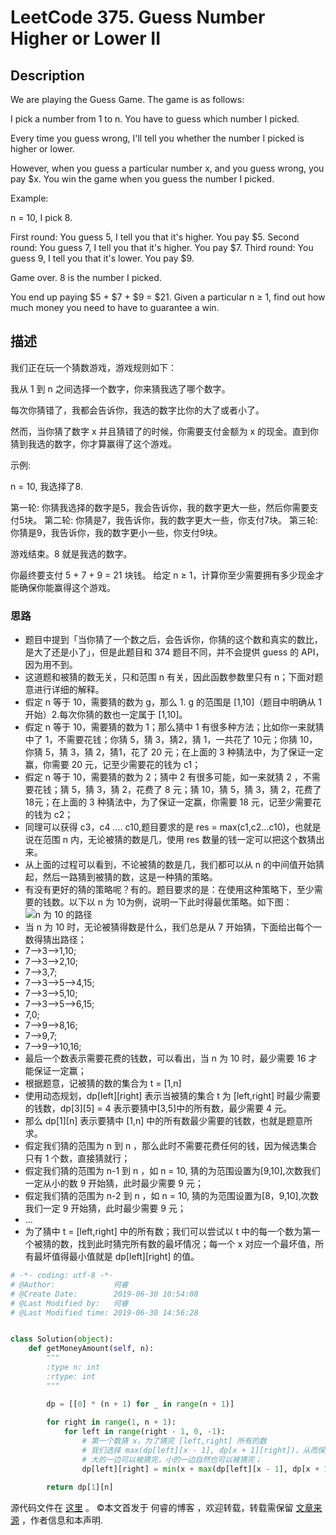 # LeetCode 375. Guess Number Higher or Lower II

## Description

We are playing the Guess Game. The game is as follows:

I pick a number from 1 to n. You have to guess which number I picked.

Every time you guess wrong, I'll tell you whether the number I picked is higher or lower.

However, when you guess a particular number x, and you guess wrong, you pay $x. You win the game when you guess the number I picked.

Example:

n = 10, I pick 8.

First round:  You guess 5, I tell you that it's higher. You pay \$5.
Second round: You guess 7, I tell you that it's higher. You pay \$7.
Third round:  You guess 9, I tell you that it's lower. You pay \$9.

Game over. 8 is the number I picked.

You end up paying \$5 + \$7 + \$9 = $21.
Given a particular n ≥ 1, find out how much money you need to have to guarantee a win.

## 描述

我们正在玩一个猜数游戏，游戏规则如下：

我从 1 到 n 之间选择一个数字，你来猜我选了哪个数字。

每次你猜错了，我都会告诉你，我选的数字比你的大了或者小了。

然而，当你猜了数字 x 并且猜错了的时候，你需要支付金额为 x 的现金。直到你猜到我选的数字，你才算赢得了这个游戏。

示例:

n = 10, 我选择了8.

第一轮: 你猜我选择的数字是5，我会告诉你，我的数字更大一些，然后你需要支付5块。
第二轮: 你猜是7，我告诉你，我的数字更大一些，你支付7块。
第三轮: 你猜是9，我告诉你，我的数字更小一些，你支付9块。

游戏结束。8 就是我选的数字。

你最终要支付 5 + 7 + 9 = 21 块钱。
给定 n ≥ 1，计算你至少需要拥有多少现金才能确保你能赢得这个游戏。

### 思路

* 题目中提到「当你猜了一个数之后，会告诉你，你猜的这个数和真实的数比，是大了还是小了」，但是此题目和 374 题目不同，并不会提供 guess 的 API，因为用不到。
* 这道题和被猜的数无关，只和范围 n 有关，因此函数参数里只有 n；下面对题意进行详细的解释。
* 假定 n 等于 10，需要猜的数为 g，那么 1. g 的范围是 \[1,10]（题目中明确从 1 开始）2.每次你猜的数也一定属于 \[1,10]。
* 假定 n 等于 10，需要猜的数为 1；那么猜中 1 有很多种方法；比如你一来就猜中了 1，不需要花钱；你猜 5，猜 3，猜2，猜 1，一共花了 10元；你猜 10，你猜 5，猜 3，猜 2，猜1，花了 20 元；在上面的 3 种猜法中，为了保证一定赢，你需要 20 元，记至少需要花的钱为 c1；
* 假定 n 等于 10，需要猜的数为 2；猜中 2 有很多可能，如一来就猜 2 ，不需要花钱；猜 5，猜 3，猜 2，花费了 8 元；猜 10，猜 5，猜 3，猜 2，花费了 18元；在上面的 3 种猜法中，为了保证一定赢，你需要 18 元，记至少需要花的钱为 c2；
* 同理可以获得 c3，c4 .... c10,题目要求的是 res = max(c1,c2...c10)，也就是说在范围 n 内，无论被猜的数是几，使用 res 数量的钱一定可以把这个数猜出来。
* 从上面的过程可以看到，不论被猜的数是几，我们都可以从 n 的中间值开始猜起，然后一路猜到被猜的数，这是一种猜的策略。
* 有没有更好的猜的策略呢？有的。题目要求的是：在使用这种策略下，至少需要的钱数。以下以 n 为 10为例，说明一下此时得最优策略。如下图：
![n 为 10 的路径](https://i2.wp.com/www.ruicore.cn/wp-content/uploads/2019/06/image-1.png?w=411&ssl=1)
* 当 n 为 10 时，无论被猜得数是什么，我们总是从 7 开始猜，下面给出每个一数得猜出路径；
* 7-->3-->1,10;
* 7-->3-->2,10;
* 7-->3,7;
* 7-->3-->5-->4,15;
* 7-->3-->5,10;
* 7-->3-->5-->6,15;
* 7,0;
* 7-->9-->8,16;
* 7-->9,7;
* 7-->9-->10,16;
* 最后一个数表示需要花费的钱数，可以看出，当 n 为 10 时，最少需要 16 才能保证一定赢；
* 根据题意，记被猜的数的集合为 t = \[1,n]
* 使用动态规划，dp\[left]\[right] 表示当被猜的集合 t 为 \[left,right] 时最少需要的钱数，dp\[3]\[5] = 4 表示要猜中\[3,5]中的所有数，最少需要 4 元。
* 那么 dp\[1]\[n] 表示要猜中 \[1,n] 中的所有数最少需要的钱数，也就是题意所求。
* 假定我们猜的范围为  n  到 n ，那么此时不需要花费任何的钱，因为候选集合只有 1 个数，直接猜就行；
* 假定我们猜的范围为 n-1 到 n ，如 n = 10, 猜的为范围设置为\[9,10],次数我们一定从小的数 9 开始猜，此时最少需要 9 元；
* 假定我们猜的范围为 n-2 到 n ，如 n = 10, 猜的为范围设置为\[8，9,10],次数我们一定 9 开始猜，此时最少需要 9 元；
* ...
* 为了猜中 t = \[left,right] 中的所有数；我们可以尝试以 t 中的每一个数为第一个被猜的数，找到此时猜完所有数的最坏情况；每一个 x 对应一个最坏值，所有最坏值得最小值就是 dp\[left]\[right] 的值。

```py
# -*- coding: utf-8 -*-
# @Author:             何睿
# @Create Date:        2019-06-30 10:54:08
# @Last Modified by:   何睿
# @Last Modified time: 2019-06-30 14:56:28


class Solution(object):
    def getMoneyAmount(self, n):
        """
        :type n: int
        :rtype: int
        """

        dp = [[0] * (n + 1) for _ in range(n + 1)]
        
        for right in range(1, n + 1):
            for left in range(right - 1, 0, -1):
                # 第一个数猜 x，为了猜完 [left,right] 所有的数
                # 我们选择 max(dp[left][x - 1], dp[x + 1][right])，从而保证大的一边可以被猜完；
                # 大的一边可以被猜完，小的一边自然也可以被猜完；
                dp[left][right] = min(x + max(dp[left][x - 1], dp[x + 1][right]) for x in range(left, right))

        return dp[1][n]
```

源代码文件在 [这里](https://github.com/ruicore/Algorithm/blob/master/LeetCode/2019-06-30-375-Guess-Number-Higher-or-Lower-II.py) 。
©本文首发于 何睿的博客 ，欢迎转载，转载需保留 [文章来源](https://www.ruicore.cn/leetcode-375-guess-number-higher-or-lower-ii/) ，作者信息和本声明.
